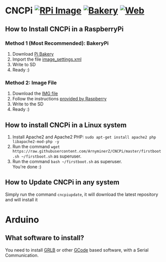 # CNCPi [![RPi Image](https://img.shields.io/badge/RPi%20version-v0.1.1-green.svg)](https://mega.nz/#!stdl1KhJ!xKgWGLVipQiJaQ315iOKmivwXRzTCyXC6xjMysisvio) [![Bakery](https://img.shields.io/badge/Bakery%20version-v0.1.8-green.svg)](https://github.com/ArnyminerZ/CNCPi/blob/master/image_settings.xml) [![Web](https://img.shields.io/badge/Web%20version-v0.1.111-green.svg)](https://github.com/ArnyminerZ/CNCPi/archive/master.zip)
## How to Install CNCPi in a RaspberryPi
### Method 1 (Most Recommended): BakeryPi
1. Download [Pi Bakery](http://www.pibakery.org/download.html)
2. Import the file [image_settings.xml](https://github.com/ArnyminerZ/CNCPi/blob/master/image_settings.xml)
3. Write to SD
4. Ready :)
### Method 2: Image File
1. Download the [IMG file](https://mega.nz/#!stdl1KhJ!xKgWGLVipQiJaQ315iOKmivwXRzTCyXC6xjMysisvio+)
2. Follow the instructions [provided by Raspberry](https://www.raspberrypi.org/documentation/installation/installing-images/)
3. Write to the SD
4. Ready :)
## How to install CNCPi in a Linux system
1. Install Apache2 and Apache2 PHP: `sudo apt-get install apache2 php libapache2-mod-php -y`
2. Run the command `wget https://raw.githubusercontent.com/ArnyminerZ/CNCPi/master/firstboot.sh ~/firstboot.sh` as superuser.
3. Run the command `bash ~/firstboot.sh` as superuser.<br />
You're done :)
## How to Update CNCPi in any system
Simply run the command `cncpiupdate`, it will download the latest repository and will install it

# Arduino
## What software to install?
You need to install [GRLB](https://github.com/grbl/grbl) or other [GCode](http://reprap.org/wiki/G-code) based software, with a Serial Communication.
